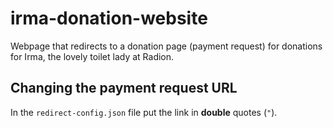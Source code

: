 # irma-donation-website

Webpage that redirects to a donation page (payment request) for donations for Irma, the lovely toilet lady at Radion.

## Changing the payment request URL 

In the `redirect-config.json` file put the link in **double** quotes (`"`).


